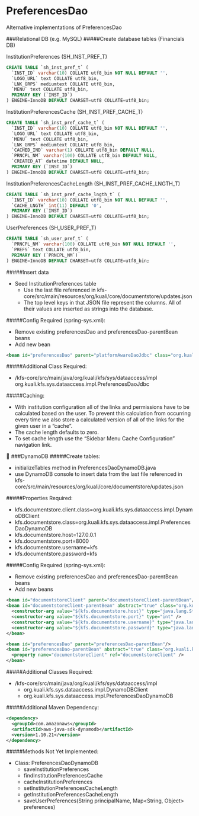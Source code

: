 # PreferencesDao
Alternative implementations of PreferencesDao

###Relational DB (e.g. MySQL)
#####Create database tables (Financials DB)

InstitutionPreferences (SH_INST_PREF_T)
```sql
CREATE TABLE `sh_inst_pref_t` (
  `INST_ID` varchar(10) COLLATE utf8_bin NOT NULL DEFAULT '',
  `LOGO_URL` text COLLATE utf8_bin,
  `LNK_GRPS` mediumtext COLLATE utf8_bin,
  `MENU` text COLLATE utf8_bin,
  PRIMARY KEY (`INST_ID`)
) ENGINE=InnoDB DEFAULT CHARSET=utf8 COLLATE=utf8_bin;
```
InstitutionPreferencesCache (SH_INST_PREF_CACHE_T)
```sql
CREATE TABLE `sh_inst_pref_cache_t` (
  `INST_ID` varchar(10) COLLATE utf8_bin NOT NULL DEFAULT '',
  `LOGO_URL` text COLLATE utf8_bin,
  `MENU` text COLLATE utf8_bin,
  `LNK_GRPS` mediumtext COLLATE utf8_bin,
  `CACHED_IND` varchar(1) COLLATE utf8_bin DEFAULT NULL,
  `PRNCPL_NM` varchar(100) COLLATE utf8_bin DEFAULT NULL,
  `CREATED_AT` datetime DEFAULT NULL,
  PRIMARY KEY (`INST_ID`)
) ENGINE=InnoDB DEFAULT CHARSET=utf8 COLLATE=utf8_bin;
```
InstitutionPreferencesCacheLength (SH_INST_PREF_CACHE_LNGTH_T)
```sql
CREATE TABLE `sh_inst_pref_cache_lngth_t` (
  `INST_ID` varchar(10) COLLATE utf8_bin NOT NULL DEFAULT '',
  `CACHE_LNGTH` int(11) DEFAULT '0',
  PRIMARY KEY (`INST_ID`)
) ENGINE=InnoDB DEFAULT CHARSET=utf8 COLLATE=utf8_bin;
```
UserPreferences (SH_USER_PREF_T)
```sql
CREATE TABLE `sh_user_pref_t` (
  `PRNCPL_NM` varchar(100) COLLATE utf8_bin NOT NULL DEFAULT '',
  `PREFS` text COLLATE utf8_bin,
  PRIMARY KEY (`PRNCPL_NM`)
) ENGINE=InnoDB DEFAULT CHARSET=utf8 COLLATE=utf8_bin;
```
#####Insert data
  - Seed InstitutionPreferences table
    - Use the last file referenced in kfs-core/src/main/resources/org/kuali/core/documentstore/updates.json
    - The top level keys in that JSON file represent the columns. All of their values are inserted as strings into the database.

#####Config Required (spring-sys.xml):
  - Remove existing preferencesDao and preferencesDao-parentBean beans
  - Add new bean
  ```xml
  <bean id="preferencesDao" parent="platformAwareDaoJdbc" class="org.kuali.kfs.sys.dataaccess.impl.PreferencesDaoJdbc"></bean>
  ```

#####Additional Class Required:
  - /kfs-core/src/main/java/org/kuali/kfs/sys/dataaccess/impl
org.kuali.kfs.sys.dataaccess.impl.PreferencesDaoJdbc

#####Caching:
  - With institution configuration all of the links and permissions have to be calculated based on the user. To prevent this calculation from occurring every time we also store a calculated version of all of the links for the given user in a “cache”.
  - The cache length defaults to zero.
  - To set cache length use the “Sidebar Menu Cache Configuration” navigation link.


###DynamoDB
#####Create tables:
  - initializeTables method in PreferencesDaoDynamoDB.java
  - use DynamoDB console to insert data from the last file referenced in kfs-core/src/main/resources/org/kuali/core/documentstore/updates.json

#####Properties Required:
  - kfs.documentstore.client.class=org.kuali.kfs.sys.dataaccess.impl.DynamoDBClient
  - kfs.documentstore.class=org.kuali.kfs.sys.dataaccess.impl.PreferencesDaoDynamoDB
  - kfs.documentstore.host=127.0.0.1
  - kfs.documentstore.port=8000
  - kfs.documentstore.username=kfs
  - kfs.documentstore.password=kfs

#####Config Required (spring-sys.xml):
  - Remove existing preferencesDao and preferencesDao-parentBean beans
  - Add new beans
```xml
<bean id="documentstoreClient" parent="documentstoreClient-parentBean"/>
<bean id="documentstoreClient-parentBean" abstract="true" class="org.kuali.kfs.sys.dataaccess.impl.DynamoDBClient">
  <constructor-arg value="${kfs.documentstore.host}" type="java.lang.String" />
  <constructor-arg value="${kfs.documentstore.port}" type="int" />
  <constructor-arg value="${kfs.documentstore.username}" type="java.lang.String" />
  <constructor-arg value="${kfs.documentstore.password}" type="java.lang.String" />
</bean>

<bean id="preferencesDao" parent="preferencesDao-parentBean"/>
<bean id="preferencesDao-parentBean" abstract="true" class="org.kuali.kfs.sys.dataaccess.impl.PreferencesDaoDynamoDB">
  <property name="documentstoreClient" ref="documentstoreClient" />
</bean>
```

#####Additional Classes Required:
  - /kfs-core/src/main/java/org/kuali/kfs/sys/dataaccess/impl
    - org.kuali.kfs.sys.dataaccess.impl.DynamoDBClient
    - org.kuali.kfs.sys.dataaccess.impl.PreferencesDaoDynamoDB

#####Additional Maven Dependency:
```xml
<dependency>
  <groupId>com.amazonaws</groupId>
  <artifactId>aws-java-sdk-dynamodb</artifactId>
  <version>1.10.21</version>
</dependency>
```

#####Methods Not Yet Implemented:
  - Class: PreferencesDaoDynamoDB
    - saveInstitutionPreferences
    - findInstitutionPreferencesCache
    - cacheInstitutionPreferences
    - setInstitutionPreferencesCacheLength
    - getInstitutionPreferencesCacheLength
    - saveUserPreferences(String principalName, Map<String, Object> preferences)
